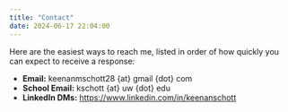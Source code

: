 ```yaml
---
title: "Contact"
date: 2024-06-17 22:04:00
---
```


Here are the easiest ways to reach me, listed in order of how quickly
you can expect to receive a response:

* **Email:** keenanmschott28 {at} gmail {dot} com
* **School Email:** kschott {at} uw {dot} edu
* **LinkedIn DMs:** https://www.linkedin.com/in/keenanschott
